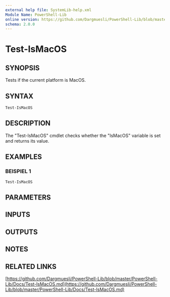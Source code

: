 ```yaml
---
external help file: SystemLib-help.xml
Module Name: PowerShell-Lib
online version: https://github.com/Dargmuesli/PowerShell-Lib/blob/master/PowerShell-Lib/Docs/Test-IsMacOS.md
schema: 2.0.0
---
```


# Test-IsMacOS

## SYNOPSIS
Tests if the current platform is MacOS.

## SYNTAX

```
Test-IsMacOS
```

## DESCRIPTION
The "Test-IsMacOS" cmdlet checks whether the "IsMacOS" variable is set and returns its value.

## EXAMPLES

### BEISPIEL 1
```
Test-IsMacOS
```

## PARAMETERS

## INPUTS

## OUTPUTS

## NOTES

## RELATED LINKS

[https://github.com/Dargmuesli/PowerShell-Lib/blob/master/PowerShell-Lib/Docs/Test-IsMacOS.md](https://github.com/Dargmuesli/PowerShell-Lib/blob/master/PowerShell-Lib/Docs/Test-IsMacOS.md)

